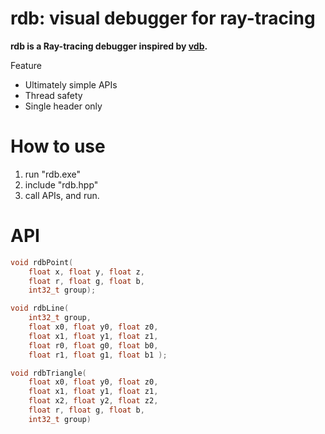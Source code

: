 ﻿# rdb: visual debugger for ray-tracing

__rdb is a Ray-tracing debugger inspired by [vdb](https://github.com/zdevito/vdb).__

Feature
- Ultimately simple APIs
- Thread safety
- Single header only

# How to use

1. run "rdb.exe"
2. include "rdb.hpp" 
3. call APIs, and run.

# API

```c
void rdbPoint(
    float x, float y, float z,
    float r, float g, float b,
    int32_t group);
```

```c
void rdbLine(
    int32_t group,
    float x0, float y0, float z0, 
    float x1, float y1, float z1,
    float r0, float g0, float b0,
    float r1, float g1, float b1 );
```

```c
void rdbTriangle(
    float x0, float y0, float z0,
    float x1, float y1, float z1,
    float x2, float y2, float z2,
    float r, float g, float b,
    int32_t group)
```